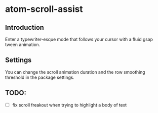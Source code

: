 # atom-scroll-assist

## Introduction

Enter a typewriter-esque mode that follows your cursor with a fluid gsap tween animation.

## Settings

You can change the scroll animation duration and the row smoothing threshold in the package settings.

## TODO:

- [ ] fix scroll freakout when trying to highlight a body of text
